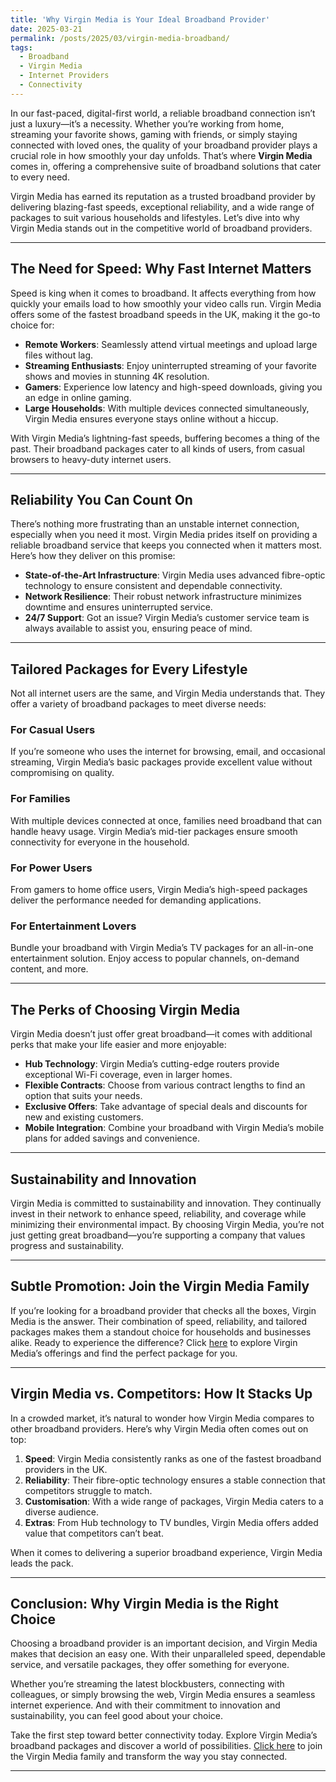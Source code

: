```yaml
---
title: 'Why Virgin Media is Your Ideal Broadband Provider'
date: 2025-03-21
permalink: /posts/2025/03/virgin-media-broadband/
tags:
  - Broadband
  - Virgin Media
  - Internet Providers
  - Connectivity
---
```


In our fast-paced, digital-first world, a reliable broadband connection isn’t just a luxury—it’s a necessity. Whether you’re working from home, streaming your favorite shows, gaming with friends, or simply staying connected with loved ones, the quality of your broadband provider plays a crucial role in how smoothly your day unfolds. That’s where **Virgin Media** comes in, offering a comprehensive suite of broadband solutions that cater to every need.

Virgin Media has earned its reputation as a trusted broadband provider by delivering blazing-fast speeds, exceptional reliability, and a wide range of packages to suit various households and lifestyles. Let’s dive into why Virgin Media stands out in the competitive world of broadband providers.

---

## The Need for Speed: Why Fast Internet Matters

Speed is king when it comes to broadband. It affects everything from how quickly your emails load to how smoothly your video calls run. Virgin Media offers some of the fastest broadband speeds in the UK, making it the go-to choice for:

- **Remote Workers**: Seamlessly attend virtual meetings and upload large files without lag.
- **Streaming Enthusiasts**: Enjoy uninterrupted streaming of your favorite shows and movies in stunning 4K resolution.
- **Gamers**: Experience low latency and high-speed downloads, giving you an edge in online gaming.
- **Large Households**: With multiple devices connected simultaneously, Virgin Media ensures everyone stays online without a hiccup.

With Virgin Media’s lightning-fast speeds, buffering becomes a thing of the past. Their broadband packages cater to all kinds of users, from casual browsers to heavy-duty internet users.

---

## Reliability You Can Count On

There’s nothing more frustrating than an unstable internet connection, especially when you need it most. Virgin Media prides itself on providing a reliable broadband service that keeps you connected when it matters most. Here’s how they deliver on this promise:

- **State-of-the-Art Infrastructure**: Virgin Media uses advanced fibre-optic technology to ensure consistent and dependable connectivity.
- **Network Resilience**: Their robust network infrastructure minimizes downtime and ensures uninterrupted service.
- **24/7 Support**: Got an issue? Virgin Media’s customer service team is always available to assist you, ensuring peace of mind.

---

## Tailored Packages for Every Lifestyle

Not all internet users are the same, and Virgin Media understands that. They offer a variety of broadband packages to meet diverse needs:

### For Casual Users
If you’re someone who uses the internet for browsing, email, and occasional streaming, Virgin Media’s basic packages provide excellent value without compromising on quality.

### For Families
With multiple devices connected at once, families need broadband that can handle heavy usage. Virgin Media’s mid-tier packages ensure smooth connectivity for everyone in the household.

### For Power Users
From gamers to home office users, Virgin Media’s high-speed packages deliver the performance needed for demanding applications.

### For Entertainment Lovers
Bundle your broadband with Virgin Media’s TV packages for an all-in-one entertainment solution. Enjoy access to popular channels, on-demand content, and more.

---

## The Perks of Choosing Virgin Media

Virgin Media doesn’t just offer great broadband—it comes with additional perks that make your life easier and more enjoyable:

- **Hub Technology**: Virgin Media’s cutting-edge routers provide exceptional Wi-Fi coverage, even in larger homes.
- **Flexible Contracts**: Choose from various contract lengths to find an option that suits your needs.
- **Exclusive Offers**: Take advantage of special deals and discounts for new and existing customers.
- **Mobile Integration**: Combine your broadband with Virgin Media’s mobile plans for added savings and convenience.

---

## Sustainability and Innovation

Virgin Media is committed to sustainability and innovation. They continually invest in their network to enhance speed, reliability, and coverage while minimizing their environmental impact. By choosing Virgin Media, you’re not just getting great broadband—you’re supporting a company that values progress and sustainability.

---

## Subtle Promotion: Join the Virgin Media Family

If you’re looking for a broadband provider that checks all the boxes, Virgin Media is the answer. Their combination of speed, reliability, and tailored packages makes them a standout choice for households and businesses alike. Ready to experience the difference? Click [here](https://aklam.io/l6Wo07) to explore Virgin Media’s offerings and find the perfect package for you.

---

## Virgin Media vs. Competitors: How It Stacks Up

In a crowded market, it’s natural to wonder how Virgin Media compares to other broadband providers. Here’s why Virgin Media often comes out on top:

1. **Speed**: Virgin Media consistently ranks as one of the fastest broadband providers in the UK.
2. **Reliability**: Their fibre-optic technology ensures a stable connection that competitors struggle to match.
3. **Customisation**: With a wide range of packages, Virgin Media caters to a diverse audience.
4. **Extras**: From Hub technology to TV bundles, Virgin Media offers added value that competitors can’t beat.

When it comes to delivering a superior broadband experience, Virgin Media leads the pack.

---

## Conclusion: Why Virgin Media is the Right Choice

Choosing a broadband provider is an important decision, and Virgin Media makes that decision an easy one. With their unparalleled speed, dependable service, and versatile packages, they offer something for everyone.

Whether you’re streaming the latest blockbusters, connecting with colleagues, or simply browsing the web, Virgin Media ensures a seamless internet experience. And with their commitment to innovation and sustainability, you can feel good about your choice.

Take the first step toward better connectivity today. Explore Virgin Media’s broadband packages and discover a world of possibilities. [Click here](https://aklam.io/l6Wo07) to join the Virgin Media family and transform the way you stay connected.

---
